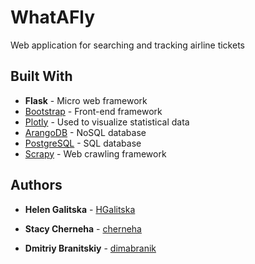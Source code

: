 # WhatAFly

Web application for searching and tracking airline tickets

## Built With

* **Flask** - Micro web framework 
* [Bootstrap](https://getbootstrap.com/) - Front-end framework
* [Plotly](https://plot.ly/) - Used to visualize statistical data
* [ArangoDB](https://www.arangodb.com/)  - NoSQL database
* [PostgreSQL](https://www.postgresql.org/) - SQL database
* [Scrapy](https://scrapy.org/) - Web crawling framework

## Authors

* **Helen Galitska** - [HGalitska](https://github.com/HGalitska)

* **Stacy Cherneha** - [cherneha](https://github.com/cherneha)

* **Dmitriy Branitskiy** - [dimabranik](https://github.com/dimabranik)




